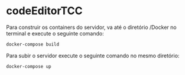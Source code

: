 # codeEditorTCC


Para construir os containers do servidor, va até o diretório /Docker no terminal e execute o seguinte comando:
```bash
docker-compose build
```

Para subir o servidor execute o seguinte comando no mesmo diretório:
```bash
docker-compose up
```


